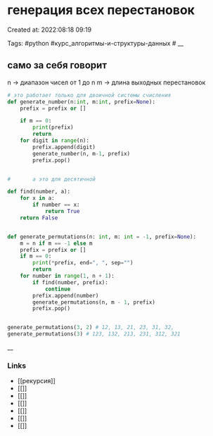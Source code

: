 # генерация всех перестановок

Created at: 2022:08:18 09:19

Tags: #python  #курс_алгоритмы-и-структуры-данных    #
__ 

## само за себя говорит


n -> диапазон чисел от 1 до n
m -> длина выходных перестановок

``` python 
# это работает только для двоичной системы счисления
def generate_number(n:int, m:int, prefix=None):
	prefix = prefix or []

	if m == 0:
		print(prefix)
		return
	for digit in range(n):
		prefix.append(digit)
		generate_number(n, m-1, prefix)
		prefix.pop()


#       а это для десятичной

def find(number, a):
    for x in a:
        if number == x:
            return True
    return False


def generate_permutations(n: int, m: int = -1, prefix=None):
    m = n if m == -1 else m
    prefix = prefix or []
    if m == 0:
        print(*prefix, end=", ", sep="")
        return
    for number in range(1, n + 1):
        if find(number, prefix):
            continue
        prefix.append(number)
        generate_permutations(n, m - 1, prefix)
        prefix.pop()


generate_permutations(3, 2) # 12, 13, 21, 23, 31, 32,
generate_permutations(3) # 123, 132, 213, 231, 312, 321

```

__

### Links

- [[рекурсия]]
- [[]]
- [[]]
- [[]]
- [[]]
- [[]]
- [[]]